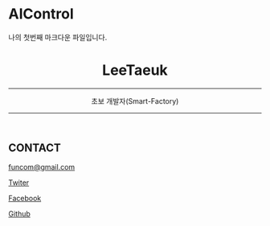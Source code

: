 # AIControl

나의 첫번째 마크다운 파일입니다.

<header id="header">
<!-- 이력서 헤더 : 이름과 타이틀 작성 -->
  <h1>LeeTaeuk</h1>
  <hr>
     초보 개발자(Smart-Factory)
 <hr>
</header>
<main>
  <article id="mainLeft">
    <section>
      <h2>CONTACT</h2>
      <!-- 소셜 미디어를 비롯한 연락처 정보 -->
      <p>
        <i class="fa fa-envelope" aria-hidden="true"></i>
        <a href="mailto:funcom@gmail.com">funcom@gmail.com</a>
      </p>
      <p>
        <i class="fa fa-twitter" aria-hidden="true"></i>
        <a href="트위터 연결 주소">Twiter</a>
      </p>
      <p>
        <i class="fa fa-facebook" aria-hidden="true"></i>
        <a href="페이스북 연결 주소">Facebook</a>
      </p>
      <p>
        <i class="fa fa-github" aria-hidden="true"></i>
        <a href="https://www.github.com/peacein">Github</a>
      </p>      
    </section>
